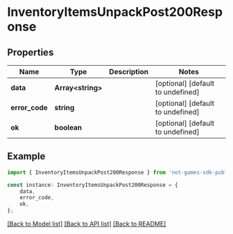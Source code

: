 # InventoryItemsUnpackPost200Response


## Properties

Name | Type | Description | Notes
------------ | ------------- | ------------- | -------------
**data** | **Array&lt;string&gt;** |  | [optional] [default to undefined]
**error_code** | **string** |  | [optional] [default to undefined]
**ok** | **boolean** |  | [optional] [default to undefined]

## Example

```typescript
import { InventoryItemsUnpackPost200Response } from 'not-games-sdk-public';

const instance: InventoryItemsUnpackPost200Response = {
    data,
    error_code,
    ok,
};
```

[[Back to Model list]](../README.md#documentation-for-models) [[Back to API list]](../README.md#documentation-for-api-endpoints) [[Back to README]](../README.md)
